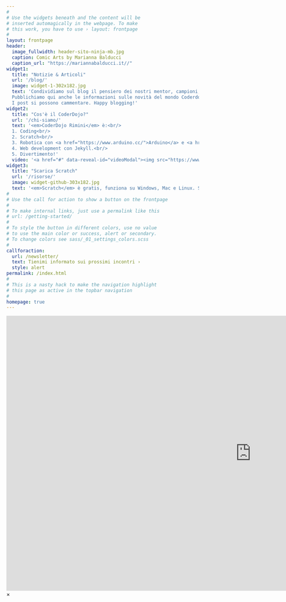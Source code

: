 ```yaml
---
#
# Use the widgets beneath and the content will be
# inserted automagically in the webpage. To make
# this work, you have to use › layout: frontpage
#
layout: frontpage
header:
  image_fullwidth: header-sito-ninja-mb.jpg
  caption: Comic Arts by Marianna Balducci
  caption_url: "https://mariannabalducci.it//"
widget1:
  title: "Notizie & Articoli"
  url: '/blog/'
  image: widget-1-302x182.jpg
  text: 'Condividiamo sul blog il pensiero dei nostri mentor, campioni, ninja ed ovviamente del nostro venerando  <a href="https://www.mind-spa.it/"><em>Sensei</em></a>.
  Pubblichiamo qui anche le informazioni sulle novità del mondo Coderdojo.
  I post si possono cammentare. Happy blogging!'
widget2:
  title: "Cos'è il CoderDojo?"
  url: '/chi-siamo/'
  text: '<em>CoderDojo Rimini</em> è:<br/>
  1. Coding<br/>
  2. Scratch<br/>
  3. Robotica con <a href="https://www.arduino.cc/">Arduino</a> e <a href="https://www.raspberrypi.org/">Raspberry</a>.<br/>
  4. Web development con Jekyll.<br/>
  5. Divertimento!'
  video: '<a href="#" data-reveal-id="videoModal"><img src="https://www.coderdojorimini.org/images/start-video-feeling-responsive-302x182.jpg" width="302" height="182" alt=""/></a>'
widget3:
  title: "Scarica Scratch"
  url: '/risorse/'
  image: widget-github-303x182.jpg
  text: '<em>Scratch</em> è gratis, funziona su Windows, Mac e Linux. Scaricalo e comincia a sviluppare. Prendi la versione più recente <a href="https://scratch.mit.edu/download">Scratch 2.0</a> oppure quella più stabile <a href="https://scratch.mit.edu/scratch_1.4/">Scratch 1.4</a>. Puoi anche divertirti <a href="https://scratch.mit.edu/projects/editor/?tip_bar=home">online</a>! Scrivici via Twitter <a href="https://twitter.com/coderdojoRN">@coderdojoRN</a>.'
#
# Use the call for action to show a button on the frontpage
#
# To make internal links, just use a permalink like this
# url: /getting-started/
#
# To style the button in different colors, use no value
# to use the main color or success, alert or secondary.
# To change colors see sass/_01_settings_colors.scss
#
callforaction:
  url: /newsletter/
  text: Tienimi informato sui prossimi incontri ›
  style: alert
permalink: /index.html
#
# This is a nasty hack to make the navigation highlight
# this page as active in the topbar navigation
#
homepage: true
---
```


<div id="videoModal" class="reveal-modal large" data-reveal="">
  <div class="flex-video widescreen vimeo" style="display: block;">
    <iframe width="1280" height="720" src="https://www.youtube.com/embed/70kwN4cgBjM" frameborder="0" allowfullscreen></iframe>
  </div>
  <a class="close-reveal-modal">&#215;</a>
</div>
